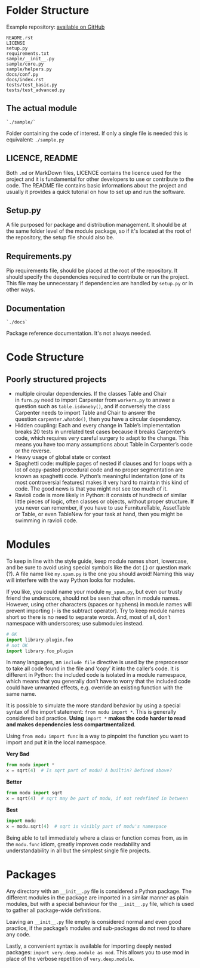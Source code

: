 # Folder Structure
Example repository: [available on GitHub](https://github.com/kennethreitz/samplemod)
```
README.rst
LICENSE
setup.py
requirements.txt
sample/__init__.py
sample/core.py
sample/helpers.py
docs/conf.py
docs/index.rst
tests/test_basic.py
tests/test_advanced.py
```

## The actual module
	`./sample/`	
Folder containing the code of interest. If only a single file is needed this is equivalent:
	`./sample.py`

## LICENCE, README
Both `.md` or MarkDown files, LICENCE contains the licence used for the project and it is fundamental for other developers to use or contribute to the code.
The README file contains basic informations about the project and usually it provides a quick tutorial on how to set up and run the software.

## Setup.py
A file purposed for package and distribution management. It should be at the same folder level of the module package, so if it's located at the root of the repository, the setup file should also be.

## Requirements.py
Pip requirements file, should be placed at the root of the repository. It should specify the dependencies required to contribute or run the project. This file may be unnecessary if dependencies are handled by `setup.py` or in other ways.

## Documentation
	`./docs`
Package reference documentation. It's not always needed.


# Code Structure
## Poorly structured projects
- multiple circular dependencies. If the classes Table and Chair in `furn.py` need to import Carpenter from `workers.py` to answer a question such as `table.isdoneby()`, and if conversely the class Carpenter needs to import Table and Chair to answer the question `carpenter.whatdo()`, then you have a circular dependency.
- Hidden coupling: Each and every change in Table’s implementation breaks 20 tests in unrelated test cases because it breaks Carpenter’s code, which requires very careful surgery to adapt to the change. This means you have too many assumptions about Table in Carpenter’s code or the reverse.
- Heavy usage of global state or context
- Spaghetti code: multiple pages of nested if clauses and for loops with a lot of copy-pasted procedural code and no proper segmentation are known as spaghetti code. Python’s meaningful indentation (one of its most controversial features) makes it very hard to maintain this kind of code. The good news is that you might not see too much of it.
- Ravioli code is more likely in Python: it consists of hundreds of similar little pieces of logic, often classes or objects, without proper structure. If you never can remember, if you have to use FurnitureTable, AssetTable or Table, or even TableNew for your task at hand, then you might be swimming in ravioli code.


# Modules
To keep in line with the style guide, keep module names short, lowercase, and be sure to avoid using special symbols like the dot (.) or question mark (?). A file name like `my.spam.py` is the one you should avoid! Naming this way will interfere with the way Python looks for modules.

If you like, you could name your module `my_spam.py`, but even our trusty friend the underscore, should not be seen that often in module names. However, using other characters (spaces or hyphens) in module names will prevent importing (- is the subtract operator). Try to keep module names short so there is no need to separate words. And, most of all, don’t namespace with underscores; use submodules instead.
``` python
# OK
import library.plugin.foo
# not OK
import library.foo_plugin
```

In many languages, an `include file` directive is used by the preprocessor to take all code found in the file and ‘copy’ it into the caller’s code. It is different in Python: the included code is isolated in a module namespace, which means that you generally don’t have to worry that the included code could have unwanted effects, e.g. override an existing function with the same name.

It is possible to simulate the more standard behavior by using a special syntax of the import statement: `from modu import *`. This is generally considered bad practice. **Using** `import *` **makes the code harder to read and makes dependencies less compartmentalized**.

Using `from modu import func` is a way to pinpoint the function you want to import and put it in the local namespace.

**Very Bad**
```python
from modu import *
x = sqrt(4)  # Is sqrt part of modu? A builtin? Defined above?
```

**Better**
```python
from modu import sqrt
x = sqrt(4)  # sqrt may be part of modu, if not redefined in between
```

**Best**
``` python
import modu
x = modu.sqrt(4)  # sqrt is visibly part of modu's namespace
```

Being able to tell immediately where a class or function comes from, as in the `modu.func` idiom, greatly improves code readability and understandability in all but the simplest single file projects.

# Packages
Any directory with an `__init__.py` file is considered a Python package. The different modules in the package are imported in a similar manner as plain modules, but with a special behaviour for the `__init__.py` file, which is used to gather all package-wide definitions.

Leaving an `__init__.py` file empty is considered normal and even good practice, if the 
package’s modules and sub-packages do not need to share any code.

Lastly, a convenient syntax is available for importing deeply nested packages: `import very.deep.module as mod`. This allows you to use mod in place of the verbose repetition of `very.deep.module`.
